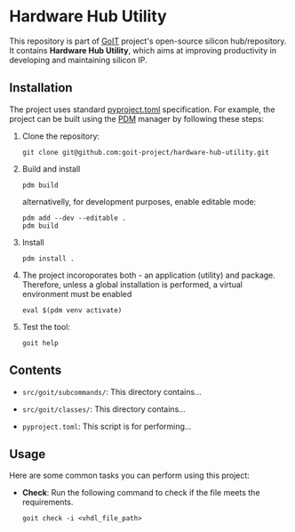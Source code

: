 # Hardware Hub Utility
This repository is part of [GoIT](https://wiki.goit-project.eu/index.php?title=Main_Page) project's open-source silicon hub/repository. It contains **Hardware Hub Utility**, which aims at improving productivity in developing and maintaining silicon IP.

## Installation
The project uses standard [pyproject.toml](https://pip.pypa.io/en/latest/reference/build-system/pyproject-toml/) specification. For example, the project can be built using the [PDM](https://pdm-project.org/en/latest/) manager by following these steps:

1. Clone the repository:
   ```
   git clone git@github.com:goit-project/hardware-hub-utility.git
   ```

2. Build and install
   ```
   pdm build
   ```
   alternativelly, for development purposes, enable editable mode:
   ```
   pdm add --dev --editable .
   pdm build
   ```

3. Install
   ```
   pdm install .
   ```
   
4. The project incoroporates both - an application (utility) and package. Therefore, unless a global installation is performed, a virtual environment must be enabled
   ```
   eval $(pdm venv activate)
   ```
   
5. Test the tool:
   ```
   goit help
   ```
   

## Contents

- `src/goit/subcommands/`: This directory contains...

- `src/goit/classes/`: This directory contains...

- `pyproject.toml`: This script is for performing...

## Usage

Here are some common tasks you can perform using this project:

- **Check**: Run the following command to check if the file meets the requirements. 
   ```
   goit check -i <vhdl_file_path>
   ```
